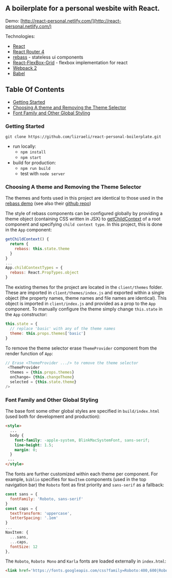 ## A boilerplate for a personal wesbite with React. 
Demo: [http://react-personal.netlify.com/](http://react-personal.netlify.com/)

Technologies:
- [React](https://facebook.github.io/react/docs/hello-world.html)
- [React Router 4](https://reacttraining.com/react-router/web/guides/quick-start)
- [rebass](http://jxnblk.com/rebass/) - stateless ui components
- [React-FlexBox-Grid](https://roylee0704.github.io/react-flexbox-grid/) - flexbox implementation for react
- [Webpack 2](https://webpack.js.org/configuration/)
- [Babel](https://babeljs.io/)

## Table Of Contents
- [Getting Started](#getting-started)
- [Choosing A theme and Removing the Theme Selector](#choosing-a-theme-and-removing-the-theme-selector)
- [Font Family and Other Global Styling](#font-family-and-other-global-styling)
### Getting Started
`git clone https://github.com/lizraeli/react-personal-boilerplate.git`

- run locally:
  - `npm install` 
  - `npm start`
- build for production: 
  - `npm run build` 
  - test with `node server`

### Choosing A theme and Removing the Theme Selector
The themes and fonts used in this project are identical to those used in the [rebass demo](http://jxnblk.com/rebass/demo/) (see also their [github repo](https://github.com/jxnblk/rebass/tree/master/demo))

The style of rebass components can be configured globally by providing a theme object (containing CSS written in JSX) to [getChildContext](https://facebook.github.io/react/docs/context.html) of a root component and specifying `child context type`. In this project, this is done in the `App` component:

```javascript
getChildContext() {
  return {
    rebass: this.state.theme
  }
}
...
App.childContextTypes = {
  rebass: React.PropTypes.object
}
```
The existing themes for the project are located in the `client/themes` folder. These are imported in  `client/themes/index.js` and exported within a single object (the property names, theme names and file names are identical).
This object is imported in `client/index.js` and provided as a prop to the `App` component. To manually configure the theme simply change `this.state` in the `App`  constructor:
```javascript
this.state = {
  // replace 'basic' with any of the theme names
  theme: this.props.themes['basic'] 
}
```
To remove the theme selector erase `ThemeProvider` component from the render function of `App`:
```javascript
// Erase <ThemeProvider .../> to remove the theme selector
 <ThemeProvider 
  themes = {this.props.themes}
  onChange= {this.changeTheme}
  selected = {this.state.theme}
/>
```

### Font Family and Other Global Styling
The base font some other global styles are specified in `build/index.html` (used both for development and production):
```html
<style>
  ...
  body {
    font-family: -apple-system, BlinkMacSystemFont, sans-serif;
    line-height: 1.5;
    margin: 0;
  }
 ...
</style>
```
The fonts are further customized within each theme per component. For example, `biblio` specifies for `NavItem` components (used in the top navigation bar) the `Roboto` font as first priority and `sans-serif` as a fallback:
```javascript
const sans = {
  fontFamily: 'Roboto, sans-serif'
}
const caps = {
  textTransform: 'uppercase',
  letterSpacing: '.1em'
}
...
NavItem: {
  ...sans,
  ...caps,
  fontSize: 12
},
```
The `Roboto`, `Roboto Mono` and `Karla` fonts are loaded externally in `index.html`:
```html
<link href='https://fonts.googleapis.com/css?family=Roboto:400,600|Roboto+Mono:400|Karla:400,700' rel='stylesheet'>
```